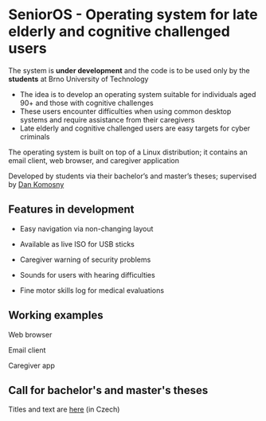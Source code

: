 # SeniorOS - Operating system for late elderly and cognitive challenged users

The system is **under development** and the code is to be used only by the **students** at Brno University of Technology

- The idea is to develop an operating system suitable for individuals aged 90+ and those with cognitive challenges
- These users encounter difficulties when using common desktop systems and require assistance from their caregivers
- Late elderly and cognitive challenged users are easy targets for cyber criminals
 
The operating system is built on top of a Linux distribution; it contains an email client, web browser, and caregiver application 

Developed by students via their bachelor’s and master’s theses; supervised by [Dan Komosny](https://www.vut.cz/en/people/dan-komosny-3065)

## Features in development
 
- Easy navigation via non-changing layout

- Available as live ISO for USB sticks

- Caregiver warning of security problems

- Sounds for users with hearing difficulties

- Fine motor skills log for medical evaluations

## Working examples

Web browser

Email client

Caregiver app


## Call for bachelor's and master's theses

Titles and text are [here](https://github.com/forsenior/senior-os/blob/main/theses/theses.md) (in Czech)
